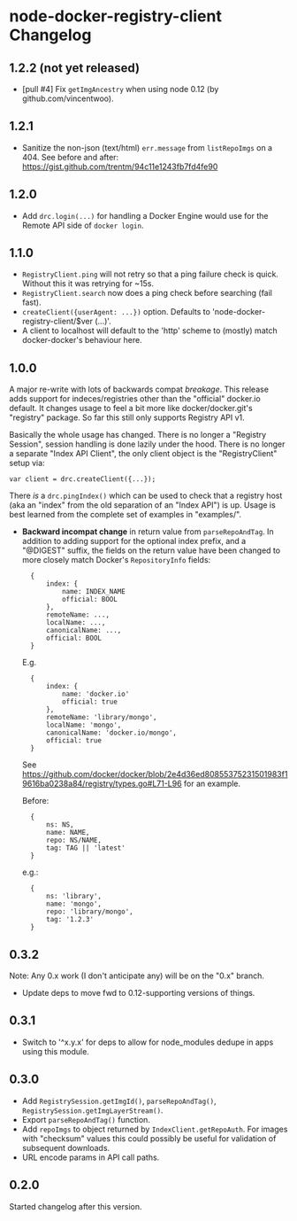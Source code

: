 # node-docker-registry-client Changelog

## 1.2.2 (not yet released)

- [pull #4] Fix `getImgAncestry` when using node 0.12 (by github.com/vincentwoo).


## 1.2.1

- Sanitize the non-json (text/html) `err.message` from `listRepoImgs` on a 404.
  See before and after: https://gist.github.com/trentm/94c11e1243fb7fd4fe90


## 1.2.0

- Add `drc.login(...)` for handling a Docker Engine would use for the Remote
  API side of `docker login`.


## 1.1.0

- `RegistryClient.ping` will not retry so that a ping failure check is quick.
  Without this it was retrying for ~15s.
- `RegistryClient.search` now does a ping check before searching (fail fast).
- `createClient({userAgent: ...})` option. Defaults to
  'node-docker-registry-client/$ver (...)'.
- A client to localhost will default to the 'http' scheme to (mostly) match
  docker-docker's behaviour here.


## 1.0.0

A major re-write with lots of backwards compat *breakage*.  This release adds
support for indeces/registries other than the "official" docker.io default.
It changes usage to feel a bit more like docker/docker.git's "registry" package.
So far this still only supports Registry API v1.

Basically the whole usage has changed. There is no longer a "Registry Session",
session handling is done lazily under the hood. There is no longer a separate
"Index API Client", the only client object is the "RegistryClient" setup via:

    var client = drc.createClient({...});

There *is* a `drc.pingIndex()` which can be used to check that a registry
host (aka an "index" from the old separation of an "Index API") is up.
Usage is best learned from the complete set of examples in "examples/".


- **Backward incompat change** in return value from `parseRepoAndTag`.
  In addition to adding support for the optional index prefix, and a
  "@DIGEST" suffix, the fields on the return value have been changed to
  more closely match Docker's `RepositoryInfo` fields:

        {
            index: {
                name: INDEX_NAME
                official: BOOL
            },
            remoteName: ...,
            localName: ...,
            canonicalName: ...,
            official: BOOL
        }

  E.g.

        {
            index: {
                name: 'docker.io'
                official: true
            },
            remoteName: 'library/mongo',
            localName: 'mongo',
            canonicalName: 'docker.io/mongo',
            official: true
        }

  See <https://github.com/docker/docker/blob/2e4d36ed80855375231501983f19616ba0238a84/registry/types.go#L71-L96>
  for an example.

  Before:

        {
            ns: NS,
            name: NAME,
            repo: NS/NAME,
            tag: TAG || 'latest'
        }

  e.g.:

        {
            ns: 'library',
            name: 'mongo',
            repo: 'library/mongo',
            tag: '1.2.3'
        }



## 0.3.2

Note: Any 0.x work (I don't anticipate any) will be on the "0.x" branch.

- Update deps to move fwd to 0.12-supporting versions of things.

## 0.3.1

- Switch to '^x.y.x' for deps to allow for node\_modules dedupe in
  apps using this module.

## 0.3.0

- Add `RegistrySession.getImgId()`, `parseRepoAndTag()`,
  `RegistrySession.getImgLayerStream()`.
- Export `parseRepoAndTag()` function.
- Add `repoImgs` to object returned by `IndexClient.getRepoAuth`. For images
  with "checksum" values this could possibly be useful for validation of
  subsequent downloads.
- URL encode params in API call paths.


## 0.2.0

Started changelog after this version.
